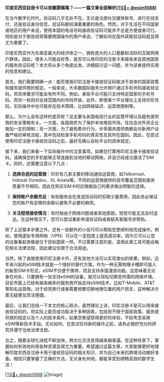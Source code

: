 **印度尼西亚註冊卡可以收驗證碼嗎？——一篇文章全面解析[[TG💪+ @esim1088](https://t.me/s/esim1088)]**

在当今数字化时代，验证码几乎无处不在。无论是注册社交媒体账号、进行在线支付，还是验证身份信息，验证码都扮演着重要的角色。然而，对于生活在不同国家或地区的用户来说，使用本国的电话号码接收验证码可能并不总是方便或者可行。特别是对于那些经常需要跨国操作的用户来说，了解如何在国外获取验证码就显得尤为重要了。

印度尼西亚作为东南亚最大的经济体之一，拥有庞大的人口基数和活跃的互联网用户群体。因此，很多人可能会好奇，是否可以用印尼的注册卡来接收来自其他国家的服务验证码呢？本文将从多个角度出发，详细探讨这一问题，并为读者提供实用的信息和建议。

首先，我们需要明确一点：能否使用印尼注册卡接收验证码取决于具体的国家政策和服务提供商的规定。一般来说，大多数国际服务允许用户通过手机号码接收验证码，但具体要求可能会有所不同。例如，某些平台可能只支持特定国家的手机号码，而另一些则对全球范围内的号码开放。此外，即使某个平台理论上支持印尼号码，实际操作中也可能存在技术障碍，比如网络延迟、运营商限制等。

那么，为什么会有这样的差异呢？这主要与各国电信行业的监管环境以及服务提供商的安全策略有关。一方面，各国政府为了保护本地电信市场，往往会对外资企业施加一定的限制；另一方面，为了避免欺诈行为，许多服务提供商都会对新用户设置严格的审核流程，其中包括检查手机号码的真实性及其所在国别。因此，在尝试使用印尼注册卡接收验证码之前，最好先确认目标平台的具体规定。

接下来，我们来看一下实际操作中的注意事项。如果您打算用印尼注册卡接收验证码，请确保您的手机能够正常连接到当地的移动网络，并且已经成功激活了SIM卡。同时，还需要注意以下几点：

1. **选择合适的运营商**：印尼有几家主要的移动通信运营商，如Telkomsel、Indosat Ooredoo、XL Axiata等。不同的运营商提供的信号覆盖范围和服务质量不尽相同，因此在购买SIM卡时应根据自己的需求做出明智的选择。

2. **保持账户余额充足**：有些服务会在发送验证码时扣取少量费用，因此务必保证您的账户有足够的余额以避免不必要的麻烦。

3. **关注短信接收情况**：有时候由于网络问题或者其他原因，短信可能无法及时送达。在这种情况下，您可以尝试重新申请验证码或者联系客服寻求帮助。

除了上述基本步骤之外，还有一些额外的小技巧可以帮助您更顺利地完成操作。例如，使用虚拟专用网络（VPN）可以在一定程度上提高成功率，因为它可以让您的设备看起来像是位于目标国家一样。不过需要注意的是，滥用此类工具可能会触犯相关法律法规，因此建议仅限于合法用途。

当然，除了直接使用印尼注册卡外，还有其他方法可以实现类似的效果。例如，近年来兴起的eSIM技术就是一个很好的替代方案。作为一种无需物理卡槽即可插入的新型SIM卡形式，eSIM不仅便于携带，而且支持多国漫游功能。这意味着无论身在何处，只要拥有一张支持eSIM的设备，就可以轻松切换至所需的网络环境。目前市面上已经有越来越多的服务商开始支持eSIM技术，比如T-Mobile、AT&T等知名运营商。对于经常旅行或者需要频繁切换地理位置的用户而言，这种解决方案无疑更加灵活便捷。

最后，让我们总结一下本文的核心观点。虽然理论上讲，印尼注册卡是可以用来接收验证码的，但实际上能否成功取决于多种因素，包括但不限于国家政策、服务提供商的规定以及个人的技术条件。如果您希望获得更好的体验，不妨考虑采用eSIM等新技术手段。无论如何，在尝试任何新的操作之前，请务必做好充分的研究并遵守当地法律法规。

总之，随着全球化进程不断加快，跨文化交流变得越来越普遍。在这种背景下，掌握如何有效地利用各种资源显得尤为重要。希望通过这篇文章，大家能够更好地理解印度尼西亚注册卡用于接收验证码的相关知识，并为自己未来的跨境活动做好准备。相信只要掌握了正确的方法，无论身处何地，都能享受到顺畅高效的数字生活！

[[TG💪+ @esim1088](https://t.me/s/esim1088) ![Image](https://i.postimg.cc/4NQfJmqS/Snipaste-2025-05-13-00-14-12.png)]